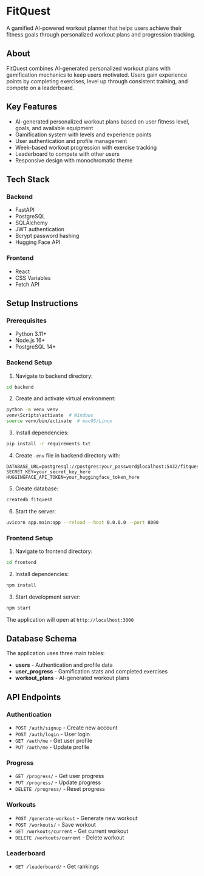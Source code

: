 # FitQuest

A gamified AI-powered workout planner that helps users achieve their fitness goals through personalized workout plans and progression tracking.

## About

FitQuest combines AI-generated personalized workout plans with gamification mechanics to keep users motivated. Users gain experience points by completing exercises, level up through consistent training, and compete on a leaderboard.

## Key Features

- AI-generated personalized workout plans based on user fitness level, goals, and available equipment
- Gamification system with levels and experience points
- User authentication and profile management
- Week-based workout progression with exercise tracking
- Leaderboard to compete with other users
- Responsive design with monochromatic theme

## Tech Stack

### Backend
- FastAPI
- PostgreSQL
- SQLAlchemy
- JWT authentication
- Bcrypt password hashing
- Hugging Face API

### Frontend
- React
- CSS Variables
- Fetch API

## Setup Instructions

### Prerequisites
- Python 3.11+
- Node.js 16+
- PostgreSQL 14+

### Backend Setup

1. Navigate to backend directory:
```bash
cd backend
```

2. Create and activate virtual environment:
```bash
python -m venv venv
venv\Scripts\activate  # Windows
source venv/bin/activate  # macOS/Linux
```

3. Install dependencies:
```bash
pip install -r requirements.txt
```

4. Create `.env` file in backend directory with:
```env
DATABASE_URL=postgresql://postgres:your_password@localhost:5432/fitquest
SECRET_KEY=your_secret_key_here
HUGGINGFACE_API_TOKEN=your_huggingface_token_here
```

5. Create database:
```bash
createdb fitquest
```

6. Start the server:
```bash
uvicorn app.main:app --reload --host 0.0.0.0 --port 8000
```

### Frontend Setup

1. Navigate to frontend directory:
```bash
cd frontend
```

2. Install dependencies:
```bash
npm install
```

3. Start development server:
```bash
npm start
```

The application will open at `http://localhost:3000`

## Database Schema

The application uses three main tables:

- **users** - Authentication and profile data
- **user_progress** - Gamification stats and completed exercises
- **workout_plans** - AI-generated workout plans

## API Endpoints

### Authentication
- `POST /auth/signup` - Create new account
- `POST /auth/login` - User login
- `GET /auth/me` - Get user profile
- `PUT /auth/me` - Update profile

### Progress
- `GET /progress/` - Get user progress
- `PUT /progress/` - Update progress
- `DELETE /progress/` - Reset progress

### Workouts
- `POST /generate-workout` - Generate new workout
- `POST /workouts/` - Save workout
- `GET /workouts/current` - Get current workout
- `DELETE /workouts/current` - Delete workout

### Leaderboard
- `GET /leaderboard/` - Get rankings
